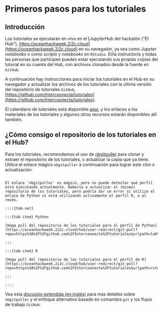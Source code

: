 # Primeros pasos para los tutoriales

## Introducción

Los tutoriales se ejecutarán en vivo en el [JupyterHub  del hackatón ("El Hub"), https://oceanhackweek.2i2c.cloud](https://oceanhackweek.2i2c.cloud) en su navegador, ya sea como _Jupyter notebooks_ o como _scripts_ y _notebooks_ en `RStudio`. El/la instructor/a y todas las personas que participen pueden estar ejecutando sus propias copias del tutorial en su cuenta del Hub, con archivos clonados desde la fuente en `GitHub`.

A continuación hay instrucciones para iniciar los tutoriales en el Hub en su navegador y actualizar los archivos de los tutoriales con la última versión del repositorio de tutoriales `GitHub`, [https://github.com/Intercoonecta/tutoriales](https://github.com/Intercoonecta/tutoriales).

El calendario de tutoriales está disponible [aquí](tutoriales), y los enlaces a los materiales de los tutoriales y algunos otros recursos estarán disponibles allí también.

## ¿Cómo consigo el repositorio de los tutoriales en el Hub?

Para los tutoriales, recomendamos el uso de [nbgitpuller](https://jupyterhub.github.io/nbgitpuller/) para clonar y extraer el repositorio de los tutoriales, o actualizar la copia que ya tiene. Utilice el enlace mágico `nbgitpuller` a continuación para lograr este clon o actualización.

```{admonition} Haga _pull_ del repositorio de los tutoriales usando la magía de nbgitpuller

El enlace `nbgitpuller` es mágico, pero no puede detectar qué perfil está ejecutando actualmente. Debería o actualizar el (mismo) repositorio de los tutoriales, pero podría dar un error si utiliza el enlace de Python si está utilizando activamente el perfil R, o al revés.

::::{tab-set}

:::{tab-item} Python

[Haga pull del repositorio de los tutoriales para el perfil de Python](https://oceanhackweek.2i2c.cloud/hub/user-redirect/git-pull?repo=https%3A%2F%2Fgithub.com%2FIntercoonecta%2Ftutoriales&urlpath=lab%2Ftree%2Ftutoriales)

:::

:::{tab-item} R

[Haga pull del repositorio de los tutoriales para el perfil de R](https://oceanhackweek.2i2c.cloud/hub/user-redirect/git-pull?repo=https%3A%2F%2Fgithub.com%2FIntercoonecta%2Ftutoriales&urlpath=rstudio)

:::

::::

```

Vea esta [discusión extendida (en inglés)](https://oceanhackweek.org/resources/prep/jupyterhub.html#how-do-i-get-the-tutorial-repository) para más detalles sobre `nbgitpuller` y el enfoque alternativo basado en comandos `git` y los flujos de trabajo `GitHub`.

